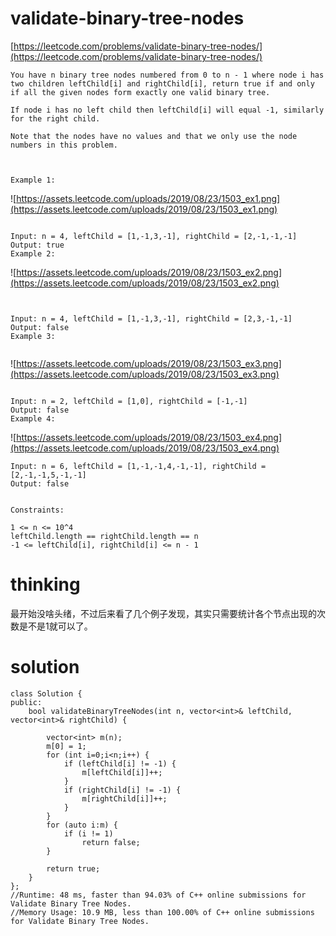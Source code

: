 # validate-binary-tree-nodes

[https://leetcode.com/problems/validate-binary-tree-nodes/](https://leetcode.com/problems/validate-binary-tree-nodes/)

```
You have n binary tree nodes numbered from 0 to n - 1 where node i has two children leftChild[i] and rightChild[i], return true if and only if all the given nodes form exactly one valid binary tree.

If node i has no left child then leftChild[i] will equal -1, similarly for the right child.

Note that the nodes have no values and that we only use the node numbers in this problem.



Example 1:

```
![https://assets.leetcode.com/uploads/2019/08/23/1503_ex1.png](https://assets.leetcode.com/uploads/2019/08/23/1503_ex1.png)
```

Input: n = 4, leftChild = [1,-1,3,-1], rightChild = [2,-1,-1,-1]
Output: true
Example 2:

```
![https://assets.leetcode.com/uploads/2019/08/23/1503_ex2.png](https://assets.leetcode.com/uploads/2019/08/23/1503_ex2.png)
```


Input: n = 4, leftChild = [1,-1,3,-1], rightChild = [2,3,-1,-1]
Output: false
Example 3:


```
![https://assets.leetcode.com/uploads/2019/08/23/1503_ex3.png](https://assets.leetcode.com/uploads/2019/08/23/1503_ex3.png)
```

Input: n = 2, leftChild = [1,0], rightChild = [-1,-1]
Output: false
Example 4:

```
![https://assets.leetcode.com/uploads/2019/08/23/1503_ex4.png](https://assets.leetcode.com/uploads/2019/08/23/1503_ex4.png)
```
Input: n = 6, leftChild = [1,-1,-1,4,-1,-1], rightChild = [2,-1,-1,5,-1,-1]
Output: false


Constraints:

1 <= n <= 10^4
leftChild.length == rightChild.length == n
-1 <= leftChild[i], rightChild[i] <= n - 1
```


# thinking

最开始没啥头绪，不过后来看了几个例子发现，其实只需要统计各个节点出现的次数是不是1就可以了。


# solution

```c+
class Solution {
public:
    bool validateBinaryTreeNodes(int n, vector<int>& leftChild, vector<int>& rightChild) {

        vector<int> m(n);
        m[0] = 1;
        for (int i=0;i<n;i++) {
            if (leftChild[i] != -1) {
                m[leftChild[i]]++;
            }
            if (rightChild[i] != -1) {
                m[rightChild[i]]++;
            }
        }
        for (auto i:m) {
            if (i != 1)
                return false;
        }

        return true;
    }
};
//Runtime: 48 ms, faster than 94.03% of C++ online submissions for Validate Binary Tree Nodes.
//Memory Usage: 10.9 MB, less than 100.00% of C++ online submissions for Validate Binary Tree Nodes.
```
